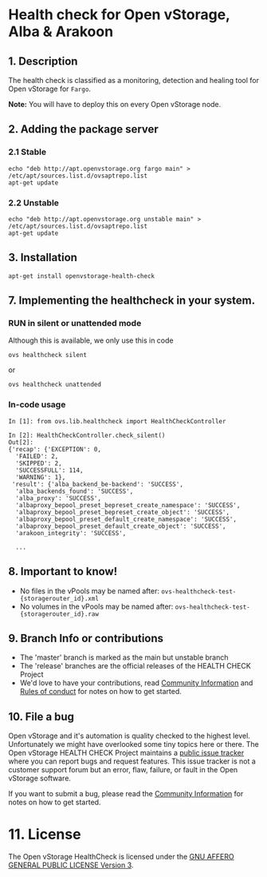 # Health check for Open vStorage, Alba & Arakoon

## 1. Description

The health check is classified as a monitoring, detection and healing tool for Open vStorage for `Fargo`.

**Note:** You will have to deploy this on every Open vStorage node.

## 2. Adding the package server
### 2.1 Stable
```
echo "deb http://apt.openvstorage.org fargo main" > /etc/apt/sources.list.d/ovsaptrepo.list
apt-get update
```

### 2.2 Unstable
```
echo "deb http://apt.openvstorage.org unstable main" > /etc/apt/sources.list.d/ovsaptrepo.list
apt-get update
```

## 3. Installation
```
apt-get install openvstorage-health-check
```
 
## 7. Implementing the healthcheck in your system. 

### RUN in silent or unattended mode

Although this is available, we only use this in code 
```
ovs healthcheck silent
```

or 

```
ovs healthcheck unattended
```

### In-code usage

```
In [1]: from ovs.lib.healthcheck import HealthCheckController

In [2]: HealthCheckController.check_silent()
Out[2]: 
{'recap': {'EXCEPTION': 0,
  'FAILED': 2,
  'SKIPPED': 2,
  'SUCCESSFULL': 114,
  'WARNING': 1},
 'result': {'alba_backend_be-backend': 'SUCCESS',
  'alba_backends_found': 'SUCCESS',
  'alba_proxy': 'SUCCESS',
  'albaproxy_bepool_preset_bepreset_create_namespace': 'SUCCESS',
  'albaproxy_bepool_preset_bepreset_create_object': 'SUCCESS',
  'albaproxy_bepool_preset_default_create_namespace': 'SUCCESS',
  'albaproxy_bepool_preset_default_create_object': 'SUCCESS',
  'arakoon_integrity': 'SUCCESS',

  ...
```
 
## 8. Important to know!
* No files in the vPools may be named after: `ovs-healthcheck-test-{storagerouter_id}.xml`
* No volumes in the vPools may be named after: `ovs-healthcheck-test-{storagerouter_id}.raw`

## 9. Branch Info or contributions
* The 'master' branch is marked as the main but unstable branch
* The 'release' branches are the official releases of the HEALTH CHECK Project
* We'd love to have your contributions, read [Community Information](CONTRIBUTION.md) and [Rules of conduct](RULES.md) for notes on how to get started.

## 10. File a bug
Open vStorage and it's automation is quality checked to the highest level.
Unfortunately we might have overlooked some tiny topics here or there.
The Open vStorage HEALTH CHECK Project maintains a [public issue tracker](https://github.com/openvstorage/openvstorage-health-check/issues)
where you can report bugs and request features.
This issue tracker is not a customer support forum but an error, flaw, failure, or fault in the Open vStorage software.

If you want to submit a bug, please read the [Community Information](CONTRIBUTION.md) for notes on how to get started.

# 11. License
The Open vStorage HealthCheck is licensed under the [GNU AFFERO GENERAL PUBLIC LICENSE Version 3](https://www.gnu.org/licenses/agpl.html).

